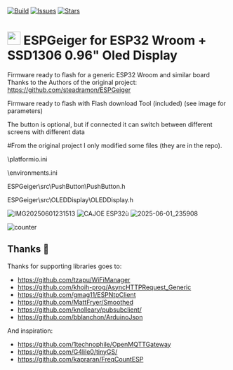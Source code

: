 [![Build](https://github.com/steadramon/ESPGeiger/workflows/Build/badge.svg?branch=main)](https://github.com/steadramon/ESPGeiger/actions) [![Issues](https://img.shields.io/github/issues/steadramon/ESPGeiger)](https://github.com/steadramon/ESPGeiger/issues) [![Stars](https://img.shields.io/github/stars/steadramon/ESPGeiger)](https://github.com/steadramon/ESPGeiger/stargazers)

# <img src="https://raw.githubusercontent.com/steadramon/ESPGeiger/main/docs/img/ESPGeiger.svg" width="30px"/> ESPGeiger for ESP32 Wroom + SSD1306 0.96" Oled Display

Firmware ready to flash for a generic  ESP32 Wroom and similar board
Thanks to the  Authors of the original project: https://github.com/steadramon/ESPGeiger

Firmware ready to flash with Flash download Tool (included) (see image for parameters)

The button is optional, but if connected it can switch between different screens with different data

#From the original project I only modified some files (they are in the repo).

\platformio.ini 

\environments.ini

ESPGeiger\src\PushButton\PushButton.h

ESPGeiger\src\OLEDDisplay\OLEDDisplay.h


![IMG20250601231513](https://github.com/user-attachments/assets/a5cbd822-2fa0-4348-996e-83790cf68925)
![CAJOE ESP32ù](https://github.com/user-attachments/assets/d87ccff3-f1bf-4804-affd-62314f100941)
![2025-06-01_235908](https://github.com/user-attachments/assets/138cd915-ccc5-493c-9a4d-870b47e13c46)


![counter](https://s01.flagcounter.com/count2/pk58/bg_FFFFFF/txt_000000/border_CCCCCC/columns_2/maxflags_10/viewers_0/labels_0/pageviews_0/flags_0/percent_0/)

## Thanks 🙏
Thanks for supporting libraries goes to:
- https://github.com/tzapu/WiFiManager
- https://github.com/khoih-prog/AsyncHTTPRequest_Generic
- https://github.com/gmag11/ESPNtpClient
- https://github.com/MattFryer/Smoothed
- https://github.com/knolleary/pubsubclient/
- https://github.com/bblanchon/ArduinoJson

And inspiration:
- https://github.com/1technophile/OpenMQTTGateway
- https://github.com/G4lile0/tinyGS/
- https://github.com/kapraran/FreqCountESP
